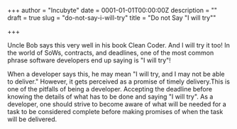 +++
author = "Incubyte"
date = 0001-01-01T00:00:00Z
description = ""
draft = true
slug = "do-not-say-i-will-try"
title = "Do not Say \"I will try\""

+++


Uncle Bob says this very well in his book Clean Coder. And I will try it too! In the world of SoWs, contracts, and deadlines, one of the most common phrase software developers end up saying is "I will try"!

When a developer says this, he may mean "I will try, and I may not be able to deliver." However, it gets perceived as a promise of timely delivery.This is one of the pitfalls of being a developer. Accepting the deadline before knowing the details of what has to be done and saying "I will try". As a developer, one should strive to become aware of what will be needed for a task to be considered complete before making promises of when the task will be delivered.

